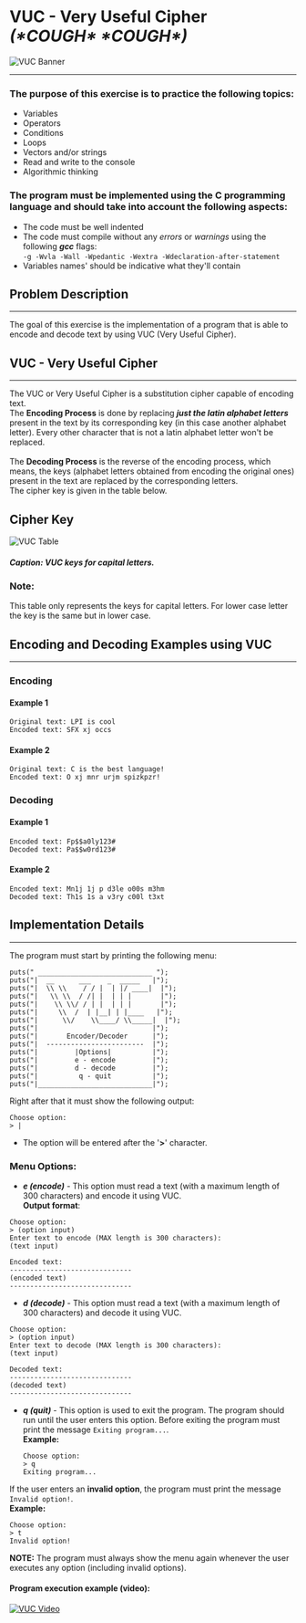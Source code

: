 # VUC - Very Useful Cipher *(\*COUGH\** *\*COUGH\*)*
![VUC Banner](assets/vuc_banner.png)
___
### The purpose of this exercise is to practice the following topics:
* Variables
* Operators
* Conditions
* Loops
* Vectors and/or strings
* Read and write to the console
* Algorithmic thinking

### The program must be implemented using the C programming language and should take into account the following aspects:
* The code must be well indented
* The code must compile without any *errors* or *warnings* using the following ***gcc*** flags:</br>
`-g -Wvla -Wall -Wpedantic -Wextra -Wdeclaration-after-statement`
* Variables names' should be indicative what they'll contain

## Problem Description
---
The goal of this exercise is the implementation of a program that is able to encode and decode text by using
VUC (Very Useful Cipher).

## VUC - Very Useful Cipher
---
The VUC or Very Useful Cipher is a substitution cipher capable of encoding text.</br>The **Encoding Process** is done by
replacing ***just the latin alphabet letters*** present in the text by its corresponding key (in this case another
alphabet letter). Every other character that is not a latin alphabet letter won't be replaced.</br></br>The **Decoding
Process** is the reverse of the encoding process, which means, the keys (alphabet letters obtained from encoding the
original ones) present in the text are replaced by the corresponding letters.</br>The cipher key is given in the
table below.

## Cipher Key
![VUC Table](assets/vuc-table.png)
</br>
##### **Caption:** VUC keys for capital letters.

### Note:
This table only represents the keys for capital letters. For lower case letter the key is the same but in lower case.

## Encoding and Decoding Examples using VUC
---
### **Encoding**
#### **Example 1**
```
Original text: LPI is cool
Encoded text: SFX xj occs
```
#### **Example 2**
```
Original text: C is the best language!
Encoded text: O xj mnr urjm spizkpzr!
```

### **Decoding**
#### **Example 1**
```
Encoded text: Fp$$a0ly123#
Decoded text: Pa$$w0rd123#
```
#### **Example 2**
```
Encoded text: Mn1j 1j p d3le o00s m3hm
Decoded text: Th1s 1s a v3ry c00l t3xt
```

## Implementation Details
---
The program must start by printing the following menu:
```
puts(" ____________________________ ");
puts("|  __      ___    _  _____   |");
puts("|  \\ \\    / / |  | |/ ____|  |");
puts("|   \\ \\  / /| |  | | |       |");
puts("|    \\ \\/ / | |  | | |       |");
puts("|     \\  /  | |__| | |____   |");
puts("|      \\/    \\____/ \\_____|  |");
puts("|                            |");
puts("|       Encoder/Decoder      |");
puts("|  ------------------------  |");
puts("|         |Options|          |");
puts("|         e - encode         |");
puts("|         d - decode         |");
puts("|          q - quit          |");
puts("|____________________________|");
```
Right after that it must show the following output:
```
Choose option:
> |
```
* The option will be entered after the '**>**' character.
### Menu Options:
* ***e (encode)*** - This option must read a text (with a maximum length of 300 characters) and encode it using
  VUC.</br>**Output format**:
```
Choose option:
> (option input)
Enter text to encode (MAX length is 300 characters):
(text input)

Encoded text:
------------------------------
(encoded text)
------------------------------
```
* ***d (decode)*** - This option must read a text (with a maximum length of 300 characters) and decode it using VUC.
```
Choose option:
> (option input)
Enter text to decode (MAX length is 300 characters):
(text input)

Decoded text:
------------------------------
(decoded text)
------------------------------
```
* ***q (quit)*** - This option is used to exit the program. The program should run until the user enters this option.
  Before exiting the program must print the message `Exiting program...`.</br>**Example:**
  ```
  Choose option:
  > q
  Exiting program...
  ```

If the user enters an **invalid option**, the program must print the message `Invalid option!`.</br>**Example:**
```
Choose option:
> t
Invalid option!
```

**NOTE:** The program must always show the menu again whenever the user executes any option (including invalid options).

#### **Program execution example (video):**
[![VUC Video](assets/vuc_banner.png)](https://youtu.be/h4g4eyW641I)
